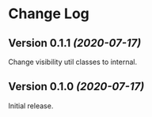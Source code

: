 Change Log
==========
Version 0.1.1 *(2020-07-17)*
----------------------------
Change visibility util classes to internal.

Version 0.1.0 *(2020-07-17)*
----------------------------
Initial release.

